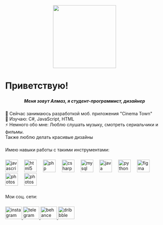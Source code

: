 <div align="center">
  <img height="200" src="https://sun9-13.userapi.com/impf/PU-P2ofNwI0YO7qHyq0400YxFH6GZUdMApm7yA/a4mxF-jztco.jpg?size=960x384&quality=96&crop=0,324,1080,431&sign=5a0464781c78f313add9711430d85b61&c_uniq_tag=vqbZVNkFCEcVkjqzfRJCXevlZmJxfzDo5co9lcK4BcY&type=helpers"  />
</div>

###

<h1 align="left">Приветствую!</h1>

###

<h5 align="center">Меня зовут Алмаз, я студент-программист, дизайнер</h5>

###

<p align="left">🔭 Сейчас занимаюсь разработкой моб. приложения "Cinema Town"<br>🌱 Изучаю: C#, JavaScript, HTML<br>⚡ Немного обо мне: Люблю слушать музыку, смотреть сериальчики и фильмы.<br>Также люблю делать красивые дизайны</p>

###

<p align="left">Имею навыки работы с такими инструментами:</p>

###

<div align="left">
  <img src="https://cdn.jsdelivr.net/gh/devicons/devicon/icons/javascript/javascript-original.svg" height="40" alt="javascript logo"  />
  <img width="12" />
  <img src="https://cdn.jsdelivr.net/gh/devicons/devicon/icons/html5/html5-plain-wordmark.svg" height="40" alt="html5 logo"  />
  <img width="12" />
  <img src="https://cdn.jsdelivr.net/gh/devicons/devicon/icons/php/php-plain.svg" height="40" alt="php logo"  />
  <img width="12" />
  <img src="https://cdn.jsdelivr.net/gh/devicons/devicon/icons/csharp/csharp-plain.svg" height="40" alt="csharp logo"  />
  <img width="12" />
  <img src="https://cdn.jsdelivr.net/gh/devicons/devicon/icons/mysql/mysql-plain-wordmark.svg" height="40" alt="mysql logo"  />
  <img width="12" />
  <img src="https://cdn.jsdelivr.net/gh/devicons/devicon/icons/java/java-original-wordmark.svg" height="40" alt="java logo"  />
  <img width="12" />
  <img src="https://cdn.jsdelivr.net/gh/devicons/devicon/icons/python/python-original.svg" height="40" alt="python logo"  />
  <img width="12" />
  <img src="https://cdn.jsdelivr.net/gh/devicons/devicon/icons/figma/figma-original.svg" height="40" alt="figma logo"  />
  <img width="12" />
  <img src="https://cdn.jsdelivr.net/gh/devicons/devicon/icons/photoshop/photoshop-line.svg" height="40" alt="photoshop logo"  />
  <img width="12" />
  <img src="https://kickstartsolutions.in/wp-content/uploads/2020/12/Kotlin.png" height="40" alt="photoshop logo"  />
</div>

###

<p align="left">Мои соц. сети:</p>

###

<div align="left">
  <a href="https://instagram.com/murka_omg" target="_blank">
    <img src="https://raw.githubusercontent.com/maurodesouza/profile-readme-generator/master/src/assets/icons/social/instagram/default.svg" width="52" height="40" alt="instagram logo"  />
  </a>
  <a href="t.me/murkaomg" target="_blank">
    <img src="https://raw.githubusercontent.com/maurodesouza/profile-readme-generator/master/src/assets/icons/social/telegram/default.svg" width="52" height="40" alt="telegram logo"  />
  </a>
  <a href="https://www.behance.net/dc31efdd" target="_blank">
    <img src="https://raw.githubusercontent.com/maurodesouza/profile-readme-generator/master/src/assets/icons/social/behance/default.svg" width="52" height="40" alt="behance logo"  />
  </a>
  <a href="https://dribbble.com/murkaomg" target="_blank">
    <img src="https://raw.githubusercontent.com/maurodesouza/profile-readme-generator/master/src/assets/icons/social/dribbble/default.svg" width="52" height="40" alt="dribbble logo"  />
  </a>
</div>

###
